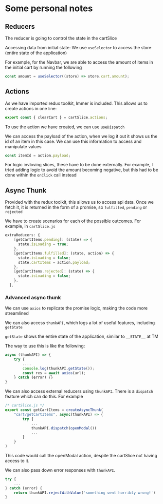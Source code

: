 # Some personal notes

## Reducers

The reducer is going to control the state in the cartSlice

Accessing data from initial state:
We use `useSelector` to access the store (entire state of the application)

For example, for the Navbar, we are able to access the amount of items in the initial cart by running the following

```javascript
const amount = useSelector((store) => store.cart.amount);
```

## Actions

As we have imported redux toolkit, Immer is included. This allows us to create actions in one line:

```js
export const { clearCart } = cartSlice.actions;
```

To use the action we have created, we can use `useDispatch`

We can access the payload of the action, when we log it out it shows us the id of an item in this case. We can use this information to access and manipulate values

```js
const itemId = action.payload;
```

For logic invloving slices, these have to be done externally. For example, I tried adding logic to avoid the amount becoming negative, but this had to be done within the `onClick` call instead

## Async Thunk

Provided with the redux toolkit, this allows us to access api data.
Once we fetch it, it is returned in the form of a promise, so `fulfilled`, `pending` or `rejected`

We have to create scenarios for each of the possible outcomes. For example, in `cartSlice.js`

```js
extraReducers: {
    [getCartItems.pending]: (state) => {
      state.isLoading = true;
    },
    [getCartItems.fulfilled]: (state, action) => {
      state.isLoading = false;
      state.cartItems = action.payload;
    },
    [getCartItems.rejected]: (state) => {
      state.isLoading = false;
    },
  },
```

### Advanced async thunk

We can use `axios` to replicate the promise logic, making the code more streamlined

We can also access `thunkAPI`, which logs a lot of useful features, including `getState`

`getState` shows the entire state of the application, similar to `__STATE__` at TM

The way to use this is like the following:

```js
async (thunkAPI) => {
    try {
        ....
        console.log(thunkAPI.getState());
        const res = await axios(url);
    } catch (error) {}
}
```

We can also access external reducers using `thunkAPI`. There is a `dispatch` feature which can do this. For example

```js
/* cartSlice.js */
export const getCartItems = createAsyncThunk(
    "cart/getCartItems", async(thunkAPI) => {
        try {
            ...
            thunkAPI.dispatch(openModal())
            ...
        }
    }
)
```

This code would call the openModal action, despite the cartSlice not having access to it.

We can also pass down error responses with `thunkAPI`.

```js
try {
    ...
} catch (error) {
    return thunkAPI.rejectWithValue('something went horribly wrong!')
}
```
